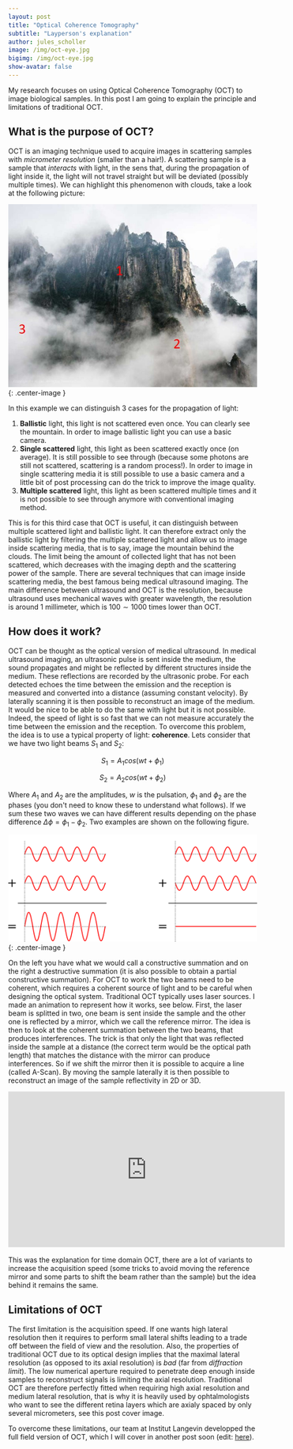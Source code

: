 ```yaml
---
layout: post
title: "Optical Coherence Tomography"
subtitle: "Layperson's explanation"
author: jules_scholler
image: /img/oct-eye.jpg
bigimg: /img/oct-eye.jpg
show-avatar: false
---
```


My research focuses on using Optical Coherence Tomography (OCT) to image biological samples. In this post I am going to explain the principle and limitations of traditional OCT.

## What is the purpose of OCT?

OCT is an imaging technique used to acquire images in scattering samples with *micrometer resolution* (smaller than a hair!). A scattering sample is a sample that *interacts* with light, in the sens that, during the propagation of light inside it, the light will not travel straight but will be deviated (possibly multiple times). We can highlight this phenomenon with clouds, take a look at the following picture:

![Cloudy mountain](../img/clouds_mountain.jpg){: .center-image }

In this example we can distinguish 3 cases for the propagation of light:

1. **Ballistic** light, this light is not scattered even once. You can clearly see the mountain. In order to image ballistic light you can use a basic camera.
2. **Single scattered** light, this light as been scattered exactly once (on average). It is still possible to see through (because some photons are still not scattered, scattering is a random process!). In order to image in single scattering media it is still possible to use a basic camera and a little bit of post processing can do the trick to improve the image quality.
3. **Multiple scattered** light, this light as been scattered multiple times and it is not possible to see through anymore with conventional imaging method.

This is for this third case that OCT is useful, it can distinguish between multiple scattered light and ballistic light. It can therefore extract only the ballistic light by filtering the multiple scattered light and allow us to image inside scattering media, that is to say, image the mountain behind the clouds. The limit being the amount of collected light that has not been scattered, which decreases with the imaging depth and the scattering power of the sample. There are several techniques that can image inside scattering media, the best famous being medical ultrasound imaging. The main difference between ultrasound and OCT is the resolution, because ultrasound uses mechanical waves with greater wavelength, the resolution is around 1 millimeter, which is $100 \sim 1000$ times lower than OCT.

## How does it work?

OCT can be thought as the optical version of medical ultrasound. In medical ultrasound imaging, an ultrasonic pulse is sent inside the medium, the sound propagates and might be reflected by different structures inside the medium. These reflections are recorded by the ultrasonic probe. For each detected echoes the time between the emission and the reception is measured and converted into a distance (assuming constant velocity). By laterally scanning it is then possible to reconstruct an image of the medium. It would be nice to be able to do the same with light but it is not possible. Indeed, the speed of light is so fast that we can not measure accurately the time between the emission and the reception. To overcome this problem, the idea is to use a typical property of light: **coherence**. Lets consider that we have two light beams $S_1$ and $S_2$:

$$ S_1 = A_1 cos(wt+\phi_1) $$

$$ S_2 = A_2 cos(wt+\phi_2) $$

Where $A_1$ and $A_2$ are the amplitudes, $w$ is the pulsation, $\phi_1$ and $\phi_2$ are the phases (you don't need to know these to understand what follows). If we sum these two waves we can have different results depending on the phase difference $\Delta \phi = \phi_1 - \phi_2$. Two examples are shown on the following figure.

![Interferences with two waves](../img/interference_of_two_waves.png){: .center-image }

On the left you have what we would call a constructive summation and on the right a destructive summation (it is also possible to obtain a partial constructive summation). For OCT to work the two beams need to be coherent, which requires a coherent source of light and to be careful when designing the optical system. Traditional OCT typically uses laser sources. I made an animation to represent how it works, see below. First, the laser beam is splitted in two, one beam is sent inside the sample and the other one is reflected by a mirror, which we call the reference mirror. The idea is then to look at the coherent summation between the two beams, that produces interferences. The trick is that only the light that was reflected inside the sample at a distance (the correct term would be the optical path length) that matches the distance with the mirror can produce interferences. So if we shift the mirror then it is possible to acquire a line (called A-Scan). By moving the sample laterally it is then possible to reconstruct an image of the sample reflectivity in 2D or 3D.

<center>
<iframe width="560" height="315" src="https://www.youtube.com/embed/yHVU5-zMBNE?rel=0" frameborder="0" allow="accelerometer; autoplay; encrypted-media; gyroscope; picture-in-picture" allowfullscreen></iframe>
</center>

This was the explanation for time domain OCT, there are a lot of variants to increase the acquisition speed (some tricks to avoid moving the reference mirror and some parts to shift the beam rather than the sample) but the idea behind it remains the same.

## Limitations of OCT

The first limitation is the acquisition speed. If one wants high lateral resolution then it requires to perform small lateral shifts leading to a trade off between the field of view and the resolution. Also, the properties of traditional OCT due to its optical design implies that the maximal lateral resolution (as opposed to its axial resolution) is *bad* (far from *diffraction limit*). The low numerical aperture required to penetrate deep enough inside samples to reconstruct signals is limiting the axial resolution. Traditional OCT are therefore perfectly fitted when requiring high axial resolution and medium lateral resolution, that is why it is heavily used by ophtalmologists who want to see the different retina layers which are axialy spaced by only several micrometers, see this post cover image.

To overcome these limitations, our team at Institut Langevin developped the full field version of OCT, which I will cover in another post soon (edit: [here](https://www.jscholler.com/2019-01-18-ffoct/)).

